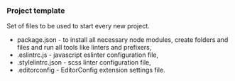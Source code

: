 ### Project template 

Set of files to be used to start every new project.
- package.json - to install all necessary node modules, create folders and files and run all tools like linters and prefixers,
- .eslintrc.js - javascript eslinter configuration file,
- .stylelintrc.json - scss linter configuration file,
- .editorconfig - EditorConfig extension settings file.
